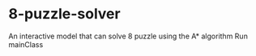 # 8-puzzle-solver
An interactive model that can solve 8 puzzle using the A* algorithm
Run mainClass 
